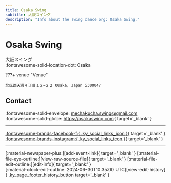 ```yaml
---
title: Osaka Swing
subtitle: 大阪スイング
description: "Info about the swing dance org: Osaka Swing."
---
```


# Osaka Swing

大阪スイング  
:fontawesome-solid-location-dot: Osaka  


???+ venue "Venue"

    北区西天満４丁目１２−２２ Osaka, Japan 5300047  

## Contact

:fontawesome-solid-envelope: <mechakucha.swing@gmail.com>  
:fontawesome-solid-globe: <https://osakaswing.com>{ target='_blank' }  

---

 [:fontawesome-brands-facebook-f:{ .ky_social_links_icon }](https://www.facebook.com/osakaswing){ target='_blank' } [:fontawesome-brands-instagram:{ .ky_social_links_icon }](https://instagram.com/osakaswing){ target='_blank' }

---

<div class="ky_page_footer" markdown>
<div class="ky_page_footer_trailing" markdown="span">
[:material-newspaper-plus:][add-event-link]{ target='_blank' }
[:material-file-eye-outline:][view-raw-source-file]{ target='_blank' }
[:material-file-edit-outline:][edit-info]{ target='_blank' }
</div>
<div class="ky_page_footer_leading" markdown="span">
[:material-clock-edit-outline: 2024-06-30T10:35:00 UTC][view-edit-history]{ .ky_page_footer_history_button target='_blank' }
</div>
</div>

[add-event-link]: https://github.com/swingdance/events/issues/new?assignees=&labels=add+event&projects=&template=02-add_entity.yml&title=%5Bja_JP%5D%20Add%20Event%3A%20%3CName%3E&region=ja_JP&province=Osaka&city=Osaka&org_id=osaka-swing "Add Event"
[view-raw-source-file]: https://github.com/swingdance/orgs/blob/main/ja_JP/osaka-swing.json "View Raw Source File"
[edit-info]: https://github.com/swingdance/orgs/issues/new?assignees=&labels=update+org&projects=&template=03-update_entity.yml&title=%5Bja_JP%5D%20Update%20Org%3A%20Osaka%20Swing&region=ja_JP&id=osaka-swing&name=Osaka%20Swing "Edit Info"

[view-edit-history]: https://github.com/swingdance/orgs/commits/main/ja_JP/osaka-swing.json "View Edit History"
